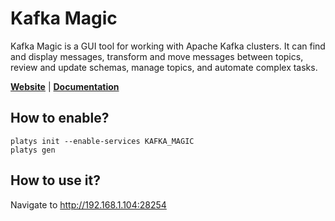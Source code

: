 # Kafka Magic

Kafka Magic is a GUI tool for working with Apache Kafka clusters. It can find and display messages, transform and move messages between topics, review and update schemas, manage topics, and automate complex tasks.

**[Website](https://www.kafkamagic.com/)** | **[Documentation](https://www.kafkamagic.com/)** 

## How to enable?

```
platys init --enable-services KAFKA_MAGIC
platys gen
```

## How to use it?

Navigate to <http://192.168.1.104:28254>